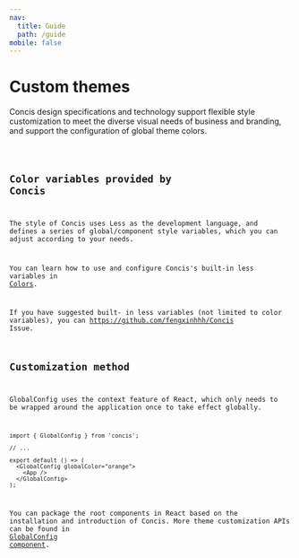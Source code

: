 ```yaml
---
nav:
  title: Guide
  path: /guide
mobile: false
---
```


# Custom themes

Concis design specifications and technology support flexible style customization to meet the diverse visual needs of business and branding, and support the configuration of global theme colors.

<code src="../../packages/concis-react/src/GlobalConfig/demos/index1.tsx" />

## Color variables provided by Concis

The style of Concis uses Less as the development language, and defines a series of global/component style variables, which you can adjust according to your needs.

You can learn how to use and configure Concis's built-in less variables in <a href="https://concis.org.cn/#/guide/vcolor">Colors</a>.

If you have suggested built- in less variables (not limited to color variables), you can <a href="https://github.com/fengxinhhh/Concis">https://github.com/fengxinhhh/Concis</a> Issue.

## Customization method

GlobalConfig uses the context feature of React, which only needs to be wrapped around the application once to take effect globally.

```tsx pure
import { GlobalConfig } from 'concis';

// ...

export default () => (
  <GlobalConfig globalColor="orange">
    <App />
  </GlobalConfig>
);
```

You can package the root components in React based on the installation and introduction of Concis. More theme customization APIs can be found in <a href="https://concis.org.cn/#/common/global-config">GlobalConfig component</a>.
